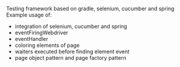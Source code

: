 Testing framework based on gradle, selenium, cucumber and spring
Example usage of:
- integration of selenium, cucumber and spring
- eventFiringWebdriver
- eventHandler
- coloring elements of page
- waiters executed before finding element event
- page object pattern and page factory pattern
